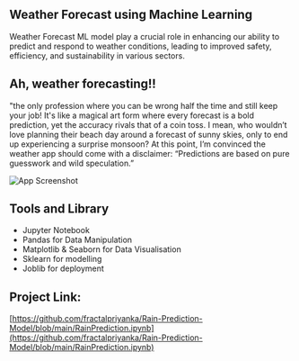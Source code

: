 ## Weather Forecast using Machine Learning
Weather Forecast ML model play a crucial role in enhancing our ability to predict and respond to weather conditions, leading to improved safety, efficiency, and sustainability in various sectors.


## Ah, weather forecasting!!
"the only profession where you can be wrong half the time and still keep your job! It's like a magical art form where every forecast is a bold prediction, yet the accuracy rivals that of a coin toss. I mean, who wouldn’t love planning their beach day around a forecast of sunny skies, only to end up experiencing a surprise monsoon? At this point, I’m convinced the weather app should come with a disclaimer: “Predictions are based on pure guesswork and wild speculation.”


![App Screenshot](https://y.yarn.co/3adf3019-5749-4fa5-9f04-1b5a1e5356ed_text.gif)


## Tools and Library
* Jupyter Notebook
* Pandas for Data Manipulation
* Matplotlib & Seaborn for Data Visualisation
* Sklearn for modelling
* Joblib for deployment

## Project Link:
[https://github.com/fractalpriyanka/Rain-Prediction-Model/blob/main/RainPrediction.ipynb](https://github.com/fractalpriyanka/Rain-Prediction-Model/blob/main/RainPrediction.ipynb)
